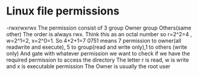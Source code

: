 # Linux file permissions

-rwxrwxrwx
The permission consist of 3 group Owner group Others(same other)
The order is always rwx. Think this as an octal number so r=2^2=4 , w=2^1=2, x=2^0=1.  So 4+2+1=7
0751 means 7 permission to owner(all readwrite and execute), 5 to group(read and write only),1 to others (write only)
And gate with whatever permission we want to check if we have the required permission to access the directory
The letter r is read, w is write and x is executable permission 
The Owner is usually the root user
